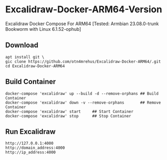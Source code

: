 # Excalidraw-Docker-ARM64-Version
Excalidraw Docker Compose For  ARM64 [Tested:  Armbian 23.08.0-trunk Bookworm with Linux 6.1.52-ophub]
## Download
````
apt install git \
gic clone https://github.com/otn4mrehus/Excalidraw-Docker-ARM64/.git
cd Excalidraw-Docker-ARM64
````
## Build Container
````
docker-compose 'excalidraw' up --build -d --remove-orphans ## Build Container 
docker-compose 'excalidraw' down -v --remove-orphans       ## Remove Container
docker-compose 'excalidraw' start     ## Start Container
docker-compose 'excalidraw' stop      ## Stop Container
````
## Run Excalidraw
````
http://127.0.0.1:4000
http://domain_address:4000
http://ip_address:4000
````

